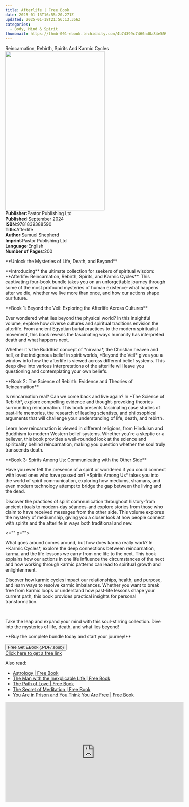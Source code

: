 ```yaml
---
title: Afterlife | Free Book
date: 2025-01-13T16:55:20.271Z
updated: 2025-01-18T21:56:13.356Z
categories:
  - Body, Mind & Spirit
thumbnail: https://thmb-001-ebook.techidaily.com/4b74399c7460ad0a84e559654b847c583d2b0846361a55849adc02944dcec7cc.jpg
---
```

<main id="book-container">
  <div class="flex flex-col">
    <div class="book-brief flex-1 py-6 px-4 sm:p-6 md:py-10 md:px-8">
      <!-- brief-->
      <div class="book-brief-main">
        Reincarnation, Rebirth, Spirits And Karmic Cycles
      </div>
    </div>
    <div
      class="book-meta-info flex-1 grid gap-4 col-start-1 col-end-3 row-start-1 sm:mb-6 sm:grid-cols-4 lg:gap-6 lg:col-start-2 lg:row-end-6 lg:row-span-6 lg:mb-0"
    >
      <div
        class="book-meta-info-left place-content-center mt-4 p-4 text-sm leading-6 col-start-2 col-span-2 dark:text-slate-400"
      >
        <img
          class="w-full h-500 object-cover rounded-lg sm:h-255 sm:col-span-2 lg:col-span-full"
          src="https://img-001-ebook.techidaily.com/5d9c38d3b4bfef8a61bc6540b79f23cdb2b478d70a8698c33371def57d719d8e.jpg"
          alt=""
          width="312"
          height="500"
        />
      </div>
      <div
        class="book-meta-info-right mt-2 col-start-1 row-start-2 col-span-3 self-center"
      >
        <!-- meta data  -->
        <div class="flex flex-col px-4 md:px-8">
          <div class="flex-1">
            <strong>Publisher</strong>:<span class="px-2"
              >Pastor Publishing Ltd</span
            >
          </div>
          <div class="flex-1">
            <strong>Published</strong>:<span class="px-2">September 2024</span>
          </div>
          <div class="flex-1">
            <strong>ISBN</strong>:<span class="px-2">9781839388590</span>
          </div>
          <div class="flex-1">
            <strong>Title</strong>:<span class="px-2">Afterlife</span>
          </div>
          <div class="flex-1">
            <strong>Author</strong>:<span class="px-2">Samuel Shepherd</span>
          </div>
          <div class="flex-1">
            <strong>Imprint</strong>:<span class="px-2"
              >Pastor Publishing Ltd</span
            >
          </div>
          <div class="flex-1">
            <strong>Language</strong>:<span class="px-2">English</span>
          </div>
          <div class="flex-1">
            <strong>Number of Pages</strong>:<span class="px-2">200</span>
          </div>
        </div>
      </div>
    </div>
    <div class="book-description flex-1 py-6 px-4 sm:p-6 md:py-10 md:px-8">
      <div class="book-description-main">
        <div accordion-content="" id="description">
          <p>**Unlock the Mysteries of Life, Death, and Beyond**</p>
          <p>
            **Introducing** the ultimate collection for seekers of spiritual
            wisdom: **Afterlife: Reincarnation, Rebirth, Spirits, and Karmic
            Cycles**. This captivating four-book bundle takes you on an
            unforgettable journey through some of the most profound mysteries of
            human existence-what happens after we die, whether we live more than
            once, and how our actions shape our future.
          </p>
          <p>
            **Book 1: Beyond the Veil: Exploring the Afterlife Across Cultures**
          </p>
          <p>
            Ever wondered what lies beyond the physical world? In this
            insightful volume, explore how diverse cultures and spiritual
            traditions envision the afterlife. From ancient Egyptian burial
            practices to the modern spiritualist movement, this book reveals the
            fascinating ways humanity has interpreted death and what happens
            next.
          </p>
          <p>
            Whether it's the Buddhist concept of *nirvana*, the Christian heaven
            and hell, or the indigenous belief in spirit worlds, *Beyond the
            Veil* gives you a window into how the afterlife is viewed across
            different belief systems. This deep dive into various
            interpretations of the afterlife will leave you questioning and
            contemplating your own beliefs.
          </p>
          <p>
            **Book 2: The Science of Rebirth: Evidence and Theories of
            Reincarnation**
          </p>
          <p>
            Is reincarnation real? Can we come back and live again? In *The
            Science of Rebirth*, explore compelling evidence and
            thought-provoking theories surrounding reincarnation. This book
            presents fascinating case studies of past-life memories, the
            research of leading scientists, and philosophical arguments that
            will challenge your understanding of life, death, and rebirth.
          </p>
          <p>
            Learn how reincarnation is viewed in different religions, from
            Hinduism and Buddhism to modern Western belief systems. Whether
            you're a skeptic or a believer, this book provides a well-rounded
            look at the science and spirituality behind reincarnation, making
            you question whether the soul truly transcends death.
          </p>
          <p>**Book 3: Spirits Among Us: Communicating with the Other Side**</p>
          <p>
            Have you ever felt the presence of a spirit or wondered if you could
            connect with loved ones who have passed on? *Spirits Among Us* takes
            you into the world of spirit communication, exploring how mediums,
            shamans, and even modern technology attempt to bridge the gap
            between the living and the dead.
          </p>
          <p>
            Discover the practices of spirit communication throughout
            history-from ancient rituals to modern-day séances-and explore
            stories from those who claim to have received messages from the
            other side. This volume explores the mystery of mediumship, giving
            you a closer look at how people connect with spirits and the
            afterlife in ways both traditional and new.
          </p>
          &lt;="" p=""&gt;
          <p></p>
          <p>
            What goes around comes around, but how does karma really work? In
            *Karmic Cycles*, explore the deep connections between reincarnation,
            karma, and the life lessons we carry from one life to the next. This
            book explains how our actions in one life influence the
            circumstances of the next and how working through karmic patterns
            can lead to spiritual growth and enlightenment.
          </p>
          <p>
            Discover how karmic cycles impact our relationships, health, and
            purpose, and learn ways to resolve karmic imbalances. Whether you
            want to break free from karmic loops or understand how past-life
            lessons shape your current path, this book provides practical
            insights for personal transformation.
          </p>
          <p><br /></p>
          <p>
            Take the leap and expand your mind with this soul-stirring
            collection. Dive into the mysteries of life, death, and what lies
            beyond!
          </p>
          <p>**Buy the complete bundle today and start your journey!**</p>
        </div>
        <div class="accordion-fader"></div>
      </div>
    </div>
    <div class="book-excerpts flex-1 py-6 px-4 sm:p-6 md:py-10 md:px-8"></div>
    <div
      class="book-about-author flex-1 py-6 px-4 sm:p-6 md:py-10 md:px-8"
    ></div>
    <div class="book-free-get flex-1 py-6 px-4 sm:p-6 md:py-10 md:px-8">
      <button
        id="btn-free-get"
        class="bg-blue-500 hover:bg-blue-700 text-white font-bold py-2 px-4 rounded"
      >
        Free Get EBook (.PDF/.epub)
      </button>
      <div id="countdown-display" class="px-2 text-lg mt-2"></div>
      <a
        id="free-link"
        class="hidden bg-blue-500 hover:bg-blue-700 text-white font-bold py-2 px-4 rounded"
        href="https://www.ebooks.com/en-us/book/211461812/afterlife/samuel-shepherd/"
        target="_blank"
        >Click here to get a free link</a
      >
    </div>
    <script>
      let countdownTime = 0;
      let countdownInterval = null;
      document
        .getElementById('btn-free-get')
        .addEventListener('click', startCountdown);
      function startCountdown() {
        countdownTime = new Date().getTime() + 60000 * 3;
        countdownInterval = setInterval(updateCountdown, 1000);
        document.getElementById('btn-free-get').disabled = true;
        document
          .getElementById('btn-free-get')
          .classList.add('bg-gray-500', 'cursor-not-allowed');
      }
      function updateCountdown() {
        let currentTime = new Date().getTime();
        let timeLeft = countdownTime - currentTime;
        let secondsLeft = Math.floor(timeLeft / 1000);
        document.getElementById('countdown-display').innerHTML =
          `Remaining time: ${secondsLeft} seconds.`;
        if (secondsLeft <= 0) {
          clearInterval(countdownInterval);
          document.getElementById('btn-free-get').classList.add('hidden');
          document.getElementById('free-link').classList.remove('hidden');
          document.getElementById('countdown-display').innerHTML = '';
        }
      }
    </script>
  </div>
</main>

<ins class="adsbygoogle"
      style="display:block"
      data-ad-client="ca-pub-7571918770474297"
      data-ad-slot="8358498916"
      data-ad-format="auto"
      data-full-width-responsive="true"></ins>
    

<span class="atpl-alsoreadstyle">Also read:</span>
<div><ul>
<li><a href="https://novels-ebooks.techidaily.com/96476485-9780880500807-astrology/"><u>Astrology | Free Book</u></a></li>
<li><a href="https://novels-ebooks.techidaily.com/96476495-9780880500401-the-man-with-the-inexplicable-life/"><u>The Man with the Inexplicable Life | Free Book</u></a></li>
<li><a href="https://novels-ebooks.techidaily.com/96476492-9780880502283-the-path-of-love/"><u>The Path of Love | Free Book</u></a></li>
<li><a href="https://novels-ebooks.techidaily.com/96476493-9780880500517-the-secret-of-meditation/"><u>The Secret of Meditation | Free Book</u></a></li>
<li><a href="https://novels-ebooks.techidaily.com/96476489-9780880500241-you-are-in-prison-and-you-think-you-are-free/"><u>You Are in Prison and You Think You Are Free | Free Book</u></a></li>
</ul></div>

<!-- affiliate ads begin -->
<iframe width="560" height="315" src="https://www.youtube.com/embed/nlwr9LjJ-ng?si=I6UNAtfBkY2FTceu" title="YouTube video player" frameborder="0" allow="accelerometer; autoplay; clipboard-write; encrypted-media; gyroscope; picture-in-picture; web-share" referrerpolicy="strict-origin-when-cross-origin" allowfullscreen></iframe>
<!-- affiliate ads end -->

